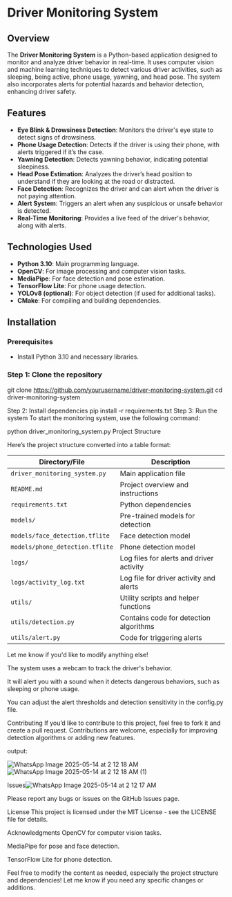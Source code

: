 # Driver Monitoring System

## Overview
The **Driver Monitoring System** is a Python-based application designed to monitor and analyze driver behavior in real-time. It uses computer vision and machine learning techniques to detect various driver activities, such as sleeping, being active, phone usage, yawning, and head pose. The system also incorporates alerts for potential hazards and behavior detection, enhancing driver safety.

## Features
- **Eye Blink & Drowsiness Detection**: Monitors the driver's eye state to detect signs of drowsiness.
- **Phone Usage Detection**: Detects if the driver is using their phone, with alerts triggered if it’s the case.
- **Yawning Detection**: Detects yawning behavior, indicating potential sleepiness.
- **Head Pose Estimation**: Analyzes the driver’s head position to understand if they are looking at the road or distracted.
- **Face Detection**: Recognizes the driver and can alert when the driver is not paying attention.
- **Alert System**: Triggers an alert when any suspicious or unsafe behavior is detected.
- **Real-Time Monitoring**: Provides a live feed of the driver's behavior, along with alerts.

## Technologies Used
- **Python 3.10**: Main programming language.
- **OpenCV**: For image processing and computer vision tasks.
- **MediaPipe**: For face detection and pose estimation.
- **TensorFlow Lite**: For phone usage detection.
- **YOLOv8 (optional)**: For object detection (if used for additional tasks).
- **CMake**: For compiling and building dependencies.

## Installation
### Prerequisites
- Install Python 3.10 and necessary libraries.

### Step 1: Clone the repository

git clone https://github.com/yourusername/driver-monitoring-system.git
cd driver-monitoring-system

Step 2: Install dependencies
pip install -r requirements.txt
Step 3: Run the system
To start the monitoring system, use the following command:

python driver_monitoring_system.py
Project Structure

Here’s the project structure converted into a table format:

| **Directory/File**              | **Description**                          |
| ------------------------------- | ---------------------------------------- |
| `driver_monitoring_system.py`   | Main application file                    |
| `README.md`                     | Project overview and instructions        |
| `requirements.txt`              | Python dependencies                      |
| `models/`                       | Pre-trained models for detection         |
| `models/face_detection.tflite`  | Face detection model                     |
| `models/phone_detection.tflite` | Phone detection model                    |
| `logs/`                         | Log files for alerts and driver activity |
| `logs/activity_log.txt`         | Log file for driver activity and alerts  |
| `utils/`                        | Utility scripts and helper functions     |
| `utils/detection.py`            | Contains code for detection algorithms   |
| `utils/alert.py`                | Code for triggering alerts               |

Let me know if you'd like to modify anything else!

The system uses a webcam to track the driver's behavior.

It will alert you with a sound when it detects dangerous behaviors, such as sleeping or phone usage.

You can adjust the alert thresholds and detection sensitivity in the config.py file.

Contributing
If you’d like to contribute to this project, feel free to fork it and create a pull request. Contributions are welcome, especially for improving detection algorithms or adding new features.

output:

![WhatsApp Image 2025-05-14 at 2 12 18 AM](https://github.com/user-attachments/assets/bea4e7d1-5b4f-4fca-9a57-0aab069c9701)
![WhatsApp Image 2025-05-14 at 2 12 18 AM (1)](https://github.com/user-attachments/assets/d1135c54-5b44-4977-bb87-f9f49f714659)

Issues![WhatsApp Image 2025-05-14 at 2 12 17 AM](https://github.com/user-attachments/assets/8d35f90d-af3d-49c6-91fa-18a24cd55886)

Please report any bugs or issues on the GitHub Issues page.

License
This project is licensed under the MIT License - see the LICENSE file for details.

Acknowledgments
OpenCV for computer vision tasks.

MediaPipe for pose and face detection.

TensorFlow Lite for phone detection.


Feel free to modify the content as needed, especially the project structure and dependencies! Let me know if you need any specific changes or additions.
